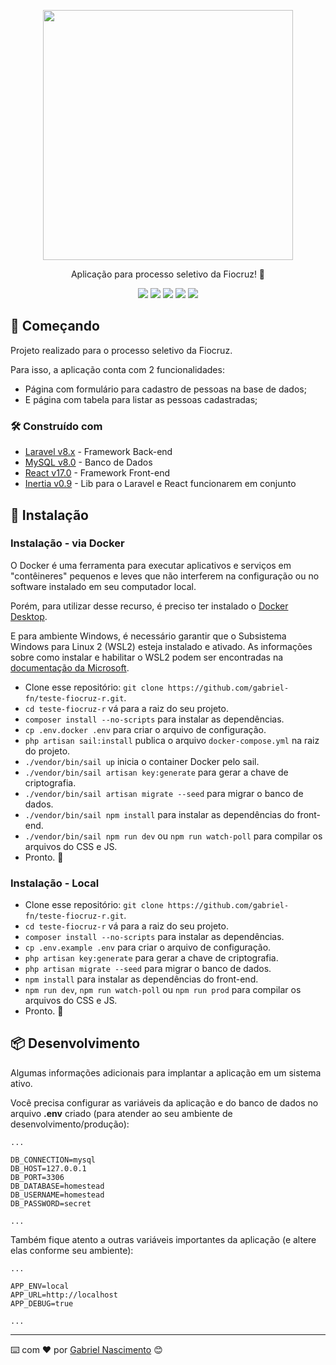 <p align="center"><a href="https://laravel.com" target="_blank"><img src="https://institutolula.org/uploads/6862.png" width="400"></a></p>

<p align="center">Aplicação para processo seletivo da Fiocruz! 🚀</p>

<p align="center">
<a href="#"><img src="https://img.shields.io/static/v1?label=Build&message=Pending&color=FFB903&style=for-the-badge"/></a>
<a href="#"><img src="https://img.shields.io/static/v1?label=PHP&message=v8.0&color=1C713A&style=for-the-badge"/></a>
<a href="#"><img src="https://img.shields.io/static/v1?label=NPM&message=v7.18&color=1C713A&style=for-the-badge"/></a>
<a href="#"><img src="https://img.shields.io/static/v1?label=Composer&message=v2.1.5&color=1C713A&style=for-the-badge"/></a>
<a href="#"><img src="https://img.shields.io/static/v1?label=License&message=MIT&color=044A84&style=for-the-badge"/></a>
</p>

## 🚀 Começando

Projeto realizado para o processo seletivo da Fiocruz.

Para isso, a aplicação conta com 2 funcionalidades:

* Página com formulário para cadastro de pessoas na base de dados;
* E página com tabela para listar as pessoas cadastradas;

### 🛠️ Construído com

* [Laravel v8.x](https://laravel.com/docs/8.x) - Framework Back-end
* [MySQL v8.0](https://dev.mysql.com/doc/refman/8.0/en/) - Banco de Dados
* [React v17.0](https://pt-br.reactjs.org/docs/getting-started.html) - Framework Front-end
* [Inertia v0.9](https://inertiajs.com/) - Lib para o Laravel e React funcionarem em conjunto

## 🔧 Instalação

### Instalação - via Docker

O Docker é uma ferramenta para executar aplicativos e serviços em "contêineres" pequenos e leves que não interferem na configuração ou no software instalado em seu computador local.

Porém, para utilizar desse recurso, é preciso ter instalado o [Docker Desktop](https://www.docker.com/products/docker-desktop).

E para ambiente Windows, é necessário garantir que o Subsistema Windows para Linux 2 (WSL2) esteja instalado e ativado. As informações sobre como instalar e habilitar o WSL2 podem ser encontradas na [documentação da Microsoft](https://docs.microsoft.com/en-us/windows/wsl/install-win10).

* Clone esse repositório: `git clone https://github.com/gabriel-fn/teste-fiocruz-r.git`.
* `cd teste-fiocruz-r` vá para a raiz do seu projeto.
* `composer install --no-scripts` para instalar as dependências.
* `cp .env.docker .env` para criar o arquivo de configuração.
* `php artisan sail:install` publica o arquivo `docker-compose.yml` na raiz do projeto.
* `./vendor/bin/sail up` inicia o container Docker pelo sail.
* `./vendor/bin/sail artisan key:generate` para gerar a chave de criptografia.
* `./vendor/bin/sail artisan migrate --seed` para migrar o banco de dados.
* `./vendor/bin/sail npm install` para instalar as dependências do front-end.
* `./vendor/bin/sail npm run dev` ou `npm run watch-poll` para compilar os arquivos do CSS e JS.
* Pronto. :tada:

### Instalação - Local

* Clone esse repositório: `git clone https://github.com/gabriel-fn/teste-fiocruz-r.git`.
* `cd teste-fiocruz-r` vá para a raiz do seu projeto.
* `composer install --no-scripts` para instalar as dependências.
* `cp .env.example .env` para criar o arquivo de configuração.
* `php artisan key:generate` para gerar a chave de criptografia.
* `php artisan migrate --seed` para migrar o banco de dados.
* `npm install` para instalar as dependências do front-end.
* `npm run dev`, `npm run watch-poll` ou `npm run prod` para compilar os arquivos do CSS e JS.
* Pronto. :tada:

## 📦 Desenvolvimento

Algumas informações adicionais para implantar a aplicação em um sistema ativo.

Você precisa configurar as variáveis da aplicação e do banco de dados no arquivo **.env** criado (para atender ao seu ambiente de desenvolvimento/produção):

```
...

DB_CONNECTION=mysql
DB_HOST=127.0.0.1
DB_PORT=3306
DB_DATABASE=homestead
DB_USERNAME=homestead
DB_PASSWORD=secret

...
```

Também fique atento a outras variáveis importantes da aplicação (e altere elas conforme seu ambiente):

```
...

APP_ENV=local
APP_URL=http://localhost
APP_DEBUG=true

...
```

---
⌨️ com ❤️ por [Gabriel Nascimento](https://www.linkedin.com/in/gabriel-fn/) 😊
